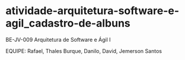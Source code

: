 # atividade-arquitetura-software-e-agil_cadastro-de-albuns
BE-JV-009 Arquitetura de Software e Ágil I

EQUIPE:
Rafael, Thales Burque, Danilo, David, Jemerson Santos
